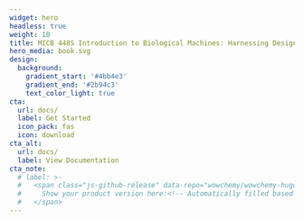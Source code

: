 ```yaml
---
widget: hero
headless: true
weight: 10
title: MICB 448S Introduction to Biological Machines: Harnessing Design Thinking for Biotechnology Innovation
hero_media: book.svg
design:
  background:
    gradient_start: '#4bb4e3'
    gradient_end: '#2b94c3'
    text_color_light: true
cta:
  url: docs/
  label: Get Started
  icon_pack: fas
  icon: download
cta_alt:
  url: docs/
  label: View Documentation
cta_note:
  # label: >-
  #   <span class="js-github-release" data-repo="wowchemy/wowchemy-hugo-modules">
  #     Show your product version here:<!-- Automatically filled based on data-repo value -->
  #   </span>
---
```


<!-- Published with the [Wowchemy Website Builder](https://wowchemy.com/) for Hugo.

Write something interesting about your project here. -->

<!-- <a class="github-button" href="https://github.com/wowchemy/wowchemy-hugo-modules" data-icon="octicon-star" data-size="large" data-show-count="true" aria-label="Star Wowchemy Website Builder for Hugo">Star Wowchemy Website Builder for Hugo</a><br><a class="github-button" href="https://github.com/wowchemy/starter-hugo-project-documentation" data-icon="octicon-star" data-size="large" data-show-count="true" aria-label="Star the Project Docs template">Star the Project Docs template</a><script async defer src="https://buttons.github.io/buttons.js"></script> -->
